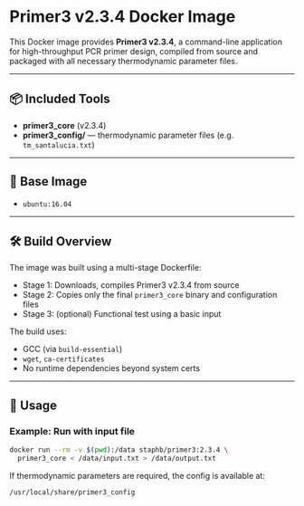 # Primer3 v2.3.4 Docker Image

This Docker image provides **Primer3 v2.3.4**, a command-line application for high-throughput PCR primer design, compiled from source and packaged with all necessary thermodynamic parameter files.


---

## 📦 Included Tools

- **primer3_core** (v2.3.4)
- **primer3_config/** — thermodynamic parameter files (e.g. `tm_santalucia.txt`)

---

## 🧱 Base Image

- `ubuntu:16.04`

---

## 🛠️ Build Overview

The image was built using a multi-stage Dockerfile:
- Stage 1: Downloads, compiles Primer3 v2.3.4 from source
- Stage 2: Copies only the final `primer3_core` binary and configuration files
- Stage 3: (optional) Functional test using a basic input

The build uses:
- GCC (via `build-essential`)
- `wget`, `ca-certificates`
- No runtime dependencies beyond system certs

---

## 🐳 Usage

### Example: Run with input file

```bash
docker run --rm -v $(pwd):/data staphb/primer3:2.3.4 \
  primer3_core < /data/input.txt > /data/output.txt
```


If thermodynamic parameters are required, the config is available at:

```
/usr/local/share/primer3_config
```
